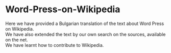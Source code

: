 # Word-Press-on-Wikipedia

Here we have provided a Bulgarian translation of the text about Word Press on Wikipedia.      
We have also extended the text by our own search on the sources, available on the net.       
We have learnt how to contribute to Wikipedia.       
